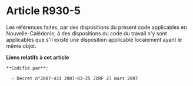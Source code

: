 # Article R930-5

Les références faites, par des dispositions du présent code applicables en Nouvelle-Calédonie, à des dispositions du code du
travail n'y sont applicables que s'il existe une disposition applicable localement ayant le même objet.

**Liens relatifs à cet article**

	**Codifié par**:

	  - Décret n°2007-431 2007-03-25 JORF 27 mars 2007
